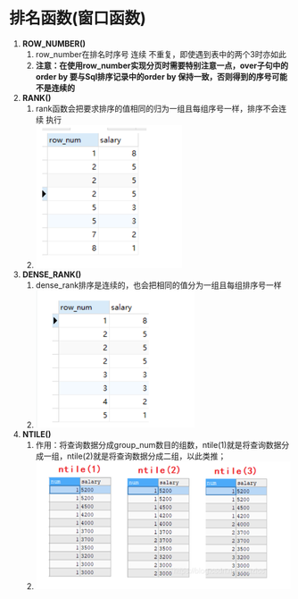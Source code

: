# 排名函数(窗口函数)

1. **ROW_NUMBER()**
   1. row_number在排名时序号 连续 不重复，即使遇到表中的两个3时亦如此
   2. **注意：在使用row_number实现分页时需要特别注意一点，over子句中的order by 要与Sql排序记录中的order by 保持一致，否则得到的序号可能不是连续的**
2. **RANK()**
   1. rank函数会把要求排序的值相同的归为一组且每组序号一样，排序不会连续
      执行
   2. ![image-20201022004950948](函数.assets/image-20201022004950948.png)
3. **DENSE_RANK()**
   1. dense_rank排序是连续的，也会把相同的值分为一组且每组排序号一样
   2. ![image-20201022004725246](函数.assets/image-20201022004725246.png)
4. **NTILE()**
   1. 作用：将查询数据分成group_num数目的组数，ntile(1)就是将查询数据分成一组，ntile(2)就是将查询数据分成二组，以此类推；
   2. ![image-20201022005513312](函数.assets/image-20201022005513312.png)